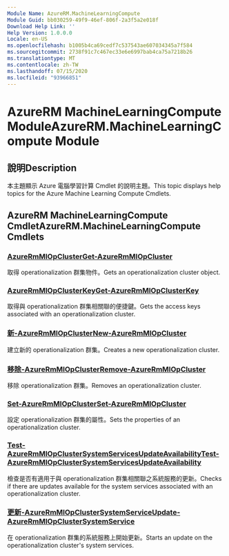 ```yaml
---
Module Name: AzureRM.MachineLearningCompute
Module Guid: bb030259-49f9-46ef-806f-2a3f5a2e018f
Download Help Link: ''
Help Version: 1.0.0.0
Locale: en-US
ms.openlocfilehash: b1005b4ca69cedf7c537543ae607034345a7f584
ms.sourcegitcommit: 2738f91c7c467ec33e6e6997bab4ca75a7218b26
ms.translationtype: MT
ms.contentlocale: zh-TW
ms.lasthandoff: 07/15/2020
ms.locfileid: "93966851"
---
```

# <span data-ttu-id="03c6d-101">AzureRM MachineLearningCompute Module</span><span class="sxs-lookup"><span data-stu-id="03c6d-101">AzureRM.MachineLearningCompute Module</span></span>
## <span data-ttu-id="03c6d-102">說明</span><span class="sxs-lookup"><span data-stu-id="03c6d-102">Description</span></span>
<span data-ttu-id="03c6d-103">本主題顯示 Azure 電腦學習計算 Cmdlet 的說明主題。</span><span class="sxs-lookup"><span data-stu-id="03c6d-103">This topic displays help topics for the Azure Machine Learning Compute Cmdlets.</span></span>

## <span data-ttu-id="03c6d-104">AzureRM MachineLearningCompute Cmdlet</span><span class="sxs-lookup"><span data-stu-id="03c6d-104">AzureRM.MachineLearningCompute Cmdlets</span></span>
### [<span data-ttu-id="03c6d-105">AzureRmMlOpCluster</span><span class="sxs-lookup"><span data-stu-id="03c6d-105">Get-AzureRmMlOpCluster</span></span>](Get-AzureRmMlOpCluster.md)
<span data-ttu-id="03c6d-106">取得 operationalization 群集物件。</span><span class="sxs-lookup"><span data-stu-id="03c6d-106">Gets an operationalization cluster object.</span></span>

### [<span data-ttu-id="03c6d-107">AzureRmMlOpClusterKey</span><span class="sxs-lookup"><span data-stu-id="03c6d-107">Get-AzureRmMlOpClusterKey</span></span>](Get-AzureRmMlOpClusterKey.md)
<span data-ttu-id="03c6d-108">取得與 operationalization 群集相關聯的便捷鍵。</span><span class="sxs-lookup"><span data-stu-id="03c6d-108">Gets the access keys associated with an operationalization cluster.</span></span>

### [<span data-ttu-id="03c6d-109">新-AzureRmMlOpCluster</span><span class="sxs-lookup"><span data-stu-id="03c6d-109">New-AzureRmMlOpCluster</span></span>](New-AzureRmMlOpCluster.md)
<span data-ttu-id="03c6d-110">建立新的 operationalization 群集。</span><span class="sxs-lookup"><span data-stu-id="03c6d-110">Creates a new operationalization cluster.</span></span>

### [<span data-ttu-id="03c6d-111">移除-AzureRmMlOpCluster</span><span class="sxs-lookup"><span data-stu-id="03c6d-111">Remove-AzureRmMlOpCluster</span></span>](Remove-AzureRmMlOpCluster.md)
<span data-ttu-id="03c6d-112">移除 operationalization 群集。</span><span class="sxs-lookup"><span data-stu-id="03c6d-112">Removes an operationalization cluster.</span></span>

### [<span data-ttu-id="03c6d-113">Set-AzureRmMlOpCluster</span><span class="sxs-lookup"><span data-stu-id="03c6d-113">Set-AzureRmMlOpCluster</span></span>](Set-AzureRmMlOpCluster.md)
<span data-ttu-id="03c6d-114">設定 operationalization 群集的屬性。</span><span class="sxs-lookup"><span data-stu-id="03c6d-114">Sets the properties of an operationalization cluster.</span></span>

### [<span data-ttu-id="03c6d-115">Test-AzureRmMlOpClusterSystemServicesUpdateAvailability</span><span class="sxs-lookup"><span data-stu-id="03c6d-115">Test-AzureRmMlOpClusterSystemServicesUpdateAvailability</span></span>](Test-AzureRmMlOpClusterSystemServicesUpdateAvailability.md)
<span data-ttu-id="03c6d-116">檢查是否有適用于與 operationalization 群集相關聯之系統服務的更新。</span><span class="sxs-lookup"><span data-stu-id="03c6d-116">Checks if there are updates available for the system services associated with an operationalization cluster.</span></span>

### [<span data-ttu-id="03c6d-117">更新-AzureRmMlOpClusterSystemService</span><span class="sxs-lookup"><span data-stu-id="03c6d-117">Update-AzureRmMlOpClusterSystemService</span></span>](Update-AzureRmMlOpClusterSystemService.md)
<span data-ttu-id="03c6d-118">在 operationalization 群集的系統服務上開始更新。</span><span class="sxs-lookup"><span data-stu-id="03c6d-118">Starts an update on the operationalization cluster's system services.</span></span>
